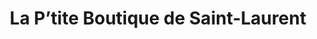 ---
title: "La P’tite Boutique de Saint-Laurent"
url: /saint-laurent-de-condel/la-ptite-boutique-de-saint-laurent/
shop: Lebensmittel
---